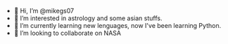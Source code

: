- 👋 Hi, I’m @mikegs07
- 👀 I’m interested in astrology and some asian stuffs.
- 🌱 I’m currently learning new lenguages, now I've been learning Python.
- 💞️ I’m looking to collaborate on NASA

<!---
mikegs07/mikegs07 is a ✨ special ✨ repository because its `README.md` (this file) appears on your GitHub profile.
You can click the Preview link to take a look at your changes.
--->
